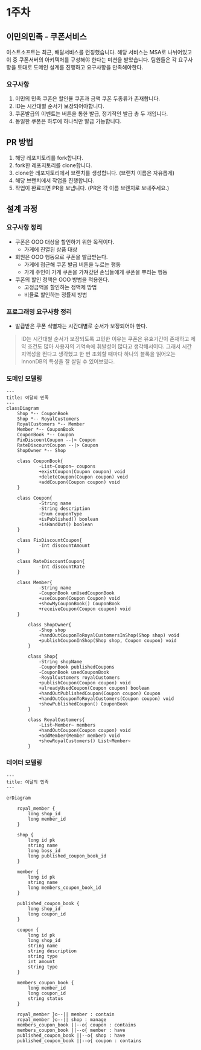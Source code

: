 # 1주차 
## 이민의민족 - 쿠폰서비스 
이스트소프트는 최근, 배달서비스를 런칭했습니다. 해당 서비스는 MSA로 나뉘어있고 이 중 쿠폰서버의 아키텍처를 구성해야 한다는 미션을 받았습니다.
팀원들은 각 요구사항을 토대로 도메인 설계를 진행하고 요구사항을 만족해야한다. 

### 요구사항 
1. 이민의 민족 쿠폰은 할인율 쿠폰과 금액 쿠폰 두종류가 존재합니다.
2. ID는 시간대별 순서가 보장되어야합니다.
3. 쿠폰발급의 이벤트는 버튼을 통한 발급, 정기적인 발급 총 두 개입니다.
4. 동일한 쿠폰은 하루에 하나씩만 발급 가능합니다.


## PR 방법
1. 해당 레포지토리를 fork합니다.
2. fork한 레포지토리를 clone합니다.
3. clone한 레포지토리에서 브랜치를 생성합니다. (브랜치 이름은 자유롭게)
4. 해당 브랜치에서 작업을 진행합니다.
5. 작업이 완료되면 PR을 보냅니다. (PR은 각 이름 브랜치로 보내주세요.)

## 설계 과정

### 요구사항 정리

- 쿠폰은 OOO 대상을 할인하기 위한 목적이다.
    - 가게에 진열된 상품 대상
- 회원은 OOO 행동으로 쿠폰을 발급받는다.
    - 가게에 접근해 쿠폰 발급 버튼을 누르는 행동
    - 가게 주인이 가게 쿠폰을 가져갔던 손님들에게 쿠폰을 뿌리는 행동
- 쿠폰의 할인 정책은 OOO 방법을 적용한다.
    - 고정금액을 할인하는 정액제 방법
    - 비율로 할인하는 정률제 방법

### 프로그래밍 요구사항 정리

- 발급받은 쿠폰 식별자는 시간대별로 순서가 보장되어야 한다.

> ID는 시간대별 순서가 보장되도록 고민한 이유는 쿠폰은 유효기간이 존재하고 제약 조건도 많아 사용자의 기억속에 휘발성이 많다고 생각해서이다. 그래서 시간 지역성을 띈다고 생각했고 한 번 조회할 때마다 하나의 블록을 읽어오는 InnonDB의 특성을 잘 살릴 수 있어보였다.

### 도메인 모델링

```mermaid
---
title: 이달의 민족
---
classDiagram
    Shop *-- CouponBook
    Shop *-- RoyalCustomers
    RoyalCustomers *-- Member
    Member *-- CouponBook
    CouponBook *-- Coupon
    FixDiscountCoupon --|> Coupon
    RateDiscountCoupon --|> Coupon
    ShopOwner *-- Shop

    class CouponBook{
			-List~Coupon~ coupons
			+existCoupon(Coupon coupon) void
			+deleteCoupon(Coupon coupon) void
			+addCoupon(Coupon coupon) void
    }

    class Coupon{
			-String name
			-String description
			-Enum couponType
			+isPublished() boolean
			+isHandOut() boolean
    }

    class FixDiscountCoupon{
			-Int discountAmount
    }

    class RateDiscountCoupon{
			-Int discountRate
    }

    class Member{
			-String name
			-CouponBook unUsedCouponBook
			+useCoupon(Coupon Coupon) void
			+showMyCouponBook() CouponBook
			+receiveCoupon(Coupon coupon) void
    }

		class ShopOwner{
			-Shop shop
			+handOutCouponToRoyalCustomersInShop(Shop shop) void
			+publishCouponInShop(Shop shop, Coupon coupon) void
		}

		class Shop{
			-String shopName
			-CouponBook publishedCoupons
			-CouponBook usedCouponBook
			-RoyalCustomers royalCustomers
			+publishCoupon(Coupon coupon) void
			+alreadyUsedCoupon(Coupon coupon) boolean
			+handOutPublishedCoupon(Coupon coupon) Coupon
			+handOutCouponToRoyalCustomers(Coupon coupon) void
			+showPublishedCoupon() CouponBook
		}

		class RoyalCustomers{
			-List~Member~ members
			+handOutCoupon(Coupon coupon) void
			+addMember(Member member) void
			+showRoyalCustomers() List~Member~
		}

```


### 데이터 모델링

```mermaid
---
title: 이달의 민족
---

erDiagram

	royal_member {
		long shop_id
		long member_id
	}

	shop {
		long id pk
		string name
		long boss_id
		long published_coupon_book_id
	}

	member {
		long id pk
		string name
		long members_coupon_book_id
	}

	published_coupon_book {
		long shop_id
		long coupon_id
	}

	coupon {
		long id pk
		long shop_id
		string name
		string description
		string type
		int amount
		string type
	}	

	members_coupon_book {
		long member_id
		long coupon_id
		string status
	}

	royal_member }o--|| member : contain
	royal_member }o--|| shop : manage
	members_coupon_book ||--o{ coupon : contains
	members_coupon_book ||--o{ member : have
	published_coupon_book ||--o{ shop : have
	published_coupon_book ||--o{ coupon : contains
```